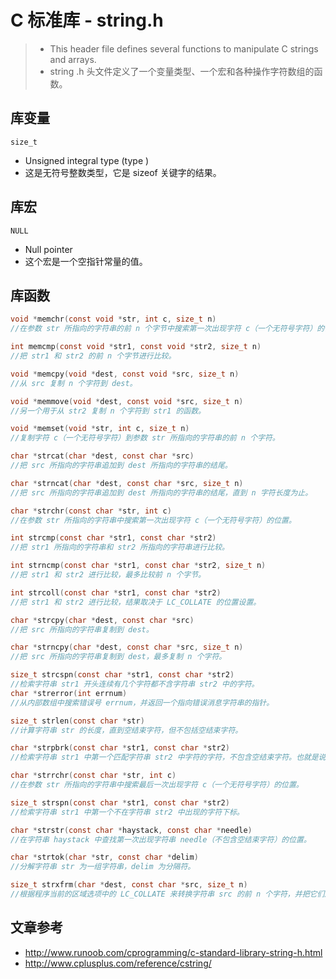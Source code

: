 # C 标准库 - string.h
> - This header file defines several functions to manipulate C strings and arrays.
> - string .h 头文件定义了一个变量类型、一个宏和各种操作字符数组的函数。

## 库变量
`size_t` 
- Unsigned integral type (type )
- 这是无符号整数类型，它是 sizeof 关键字的结果。

## 库宏
`NULL`
- Null pointer
- 这个宏是一个空指针常量的值。

## 库函数
```c
void *memchr(const void *str, int c, size_t n)
//在参数 str 所指向的字符串的前 n 个字节中搜索第一次出现字符 c（一个无符号字符）的位置。

int memcmp(const void *str1, const void *str2, size_t n)
//把 str1 和 str2 的前 n 个字节进行比较。

void *memcpy(void *dest, const void *src, size_t n)
//从 src 复制 n 个字符到 dest。

void *memmove(void *dest, const void *src, size_t n)
//另一个用于从 str2 复制 n 个字符到 str1 的函数。

void *memset(void *str, int c, size_t n)
//复制字符 c（一个无符号字符）到参数 str 所指向的字符串的前 n 个字符。

char *strcat(char *dest, const char *src)
//把 src 所指向的字符串追加到 dest 所指向的字符串的结尾。

char *strncat(char *dest, const char *src, size_t n)
//把 src 所指向的字符串追加到 dest 所指向的字符串的结尾，直到 n 字符长度为止。

char *strchr(const char *str, int c)
//在参数 str 所指向的字符串中搜索第一次出现字符 c（一个无符号字符）的位置。

int strcmp(const char *str1, const char *str2)
//把 str1 所指向的字符串和 str2 所指向的字符串进行比较。

int strncmp(const char *str1, const char *str2, size_t n)
//把 str1 和 str2 进行比较，最多比较前 n 个字节。

int strcoll(const char *str1, const char *str2)
//把 str1 和 str2 进行比较，结果取决于 LC_COLLATE 的位置设置。

char *strcpy(char *dest, const char *src)
//把 src 所指向的字符串复制到 dest。

char *strncpy(char *dest, const char *src, size_t n)
//把 src 所指向的字符串复制到 dest，最多复制 n 个字符。

size_t strcspn(const char *str1, const char *str2)
//检索字符串 str1 开头连续有几个字符都不含字符串 str2 中的字符。
char *strerror(int errnum)
//从内部数组中搜索错误号 errnum，并返回一个指向错误消息字符串的指针。

size_t strlen(const char *str)
//计算字符串 str 的长度，直到空结束字符，但不包括空结束字符。

char *strpbrk(const char *str1, const char *str2)
//检索字符串 str1 中第一个匹配字符串 str2 中字符的字符，不包含空结束字符。也就是说，依次检验字符串 str1 中的字符，当被检验字符在字符串 str2 中也包含时，则停止检验，并返回该字符位置。

char *strrchr(const char *str, int c)
//在参数 str 所指向的字符串中搜索最后一次出现字符 c（一个无符号字符）的位置。

size_t strspn(const char *str1, const char *str2)
//检索字符串 str1 中第一个不在字符串 str2 中出现的字符下标。

char *strstr(const char *haystack, const char *needle)
//在字符串 haystack 中查找第一次出现字符串 needle（不包含空结束字符）的位置。

char *strtok(char *str, const char *delim)
//分解字符串 str 为一组字符串，delim 为分隔符。

size_t strxfrm(char *dest, const char *src, size_t n)
//根据程序当前的区域选项中的 LC_COLLATE 来转换字符串 src 的前 n 个字符，并把它们放置在字符串 dest 中。
```

## 文章参考
- <http://www.runoob.com/cprogramming/c-standard-library-string-h.html>
- <http://www.cplusplus.com/reference/cstring/>